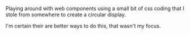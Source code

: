 Playing around with web components using a small bit of css coding that I stole from somewhere to create a circular display.

I'm certain their are better ways to do this, that wasn't my focus.